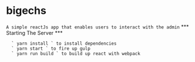 # bigechs
` A simple reactJs app that enables users to interact with the admin `
*** Starting The Server ***

```
  ` yarn install ` to install dependencies
  ` yarn start ` to fire up gulp
  ` yarn run build ` to build up react with webpack

```

